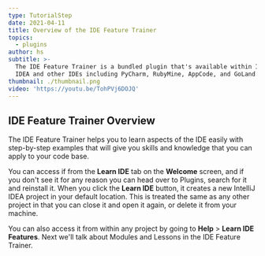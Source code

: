 ```yaml
---
type: TutorialStep
date: 2021-04-11
title: Overview of the IDE Feature Trainer
topics:
  - plugins
author: hs
subtitle: >-
  The IDE Feature Trainer is a bundled plugin that's available within IntelliJ
  IDEA and other IDEs including PyCharm, RubyMine, AppCode, and GoLand.
thumbnail: ./thumbnail.png
video: 'https://youtu.be/TohPVj6DOJQ'
---
```


## IDE Feature Trainer Overview

The IDE Feature Trainer helps you to learn aspects of the IDE easily with step-by-step examples that will give you skills and knowledge that you can apply to your code base.

You can access if from the **Learn IDE** tab on the **Welcome** screen, and if you don't see it for any reason you can head over to Plugins, search for it and reinstall it. When you click the **Learn IDE** button, it creates a new IntelliJ IDEA project in your default location. This is treated the same as any other project in that you can close it and open it again, or delete it from your machine.

You can also access it from within any project by going to **Help** > **Learn IDE Features**. Next we'll talk about Modules and Lessons in the IDE Feature Trainer.
